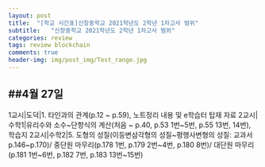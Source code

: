 ```yaml
---
layout: post
title:  "[학교 시간표]신창중학교 2021학년도 2학년 1차고사 범위"
subtitle:   "신창중학교 2021학년도 2학년 1차고사 범위"
categories: review
tags: review blockchain
comments: true
header-img: img/post_img/Test_range.jpg
---
```



##4월 27일
----
1교시|도덕|1. 타인과의 관계(p.12 ~ p.59), 노트정리 내용 및 e학습터 탑재 자료
2교시|수학1|유리수와 소수~단항식의 계산(처음 ~ p.40, p.53 1번~5번, p.55 13번, 14번), 학습지
2교시|수학2|5. 도형의 성질(이등변삼각형의 성질~평행사변형의 성질: 교과서 p.146~p.170)/ 중단원 마무리(p.178 1번, p.179 2번~4번, p.180 8번)/ 대단원 마무리(p.181 1번~6번, p.182 7번, p.183 13번~15번)



